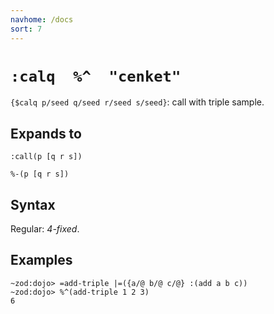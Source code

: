 ```yaml
---
navhome: /docs
sort: 7
---
```


# `:calq  %^  "cenket"` 

`{$calq p/seed q/seed r/seed s/seed}`: call with triple sample.

## Expands to

```
:call(p [q r s])
```

```
%-(p [q r s])
```

## Syntax

Regular: *4-fixed*.

## Examples

```
~zod:dojo> =add-triple |=({a/@ b/@ c/@} :(add a b c))
~zod:dojo> %^(add-triple 1 2 3)
6
```
